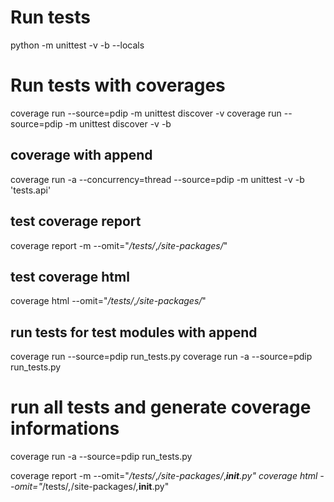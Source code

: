 # Run tests

python -m unittest -v -b --locals

# Run tests with coverages

coverage run --source=pdip -m unittest discover -v coverage run --source=pdip -m unittest discover -v -b

## coverage with append

coverage run -a --concurrency=thread --source=pdip -m unittest -v -b 'tests.api'

## test coverage report

coverage report -m --omit="*/tests/*,*/site-packages/*"

## test coverage html

coverage html --omit="*/tests/*,*/site-packages/*"

## run tests for test modules with append

coverage run --source=pdip run_tests.py 
coverage run -a --source=pdip run_tests.py

# run all tests and generate coverage informations

coverage run -a --source=pdip run_tests.py
<!-- coverage run -a --source=pdip -m unittest discover -v -b -s 'tests.processing' -t '.' -->
<!-- coverage run -a --source=pdip -m unittest discover -v -b -s 'tests' -t '.' -->
coverage report -m --omit="*/tests/*,*/site-packages/*,*__init__.py"
coverage html --omit="*/tests/*,*/site-packages/*,*__init__.py"
